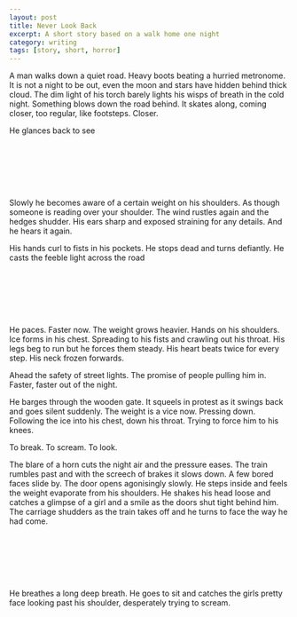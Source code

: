 ```yaml
---
layout: post
title: Never Look Back
excerpt: A short story based on a walk home one night
category: writing
tags: [story, short, horror]
---
```


A man walks down a quiet road. Heavy boots beating a hurried metronome. It is not a night to be out, even the moon and stars have hidden behind thick cloud. The dim light of his torch  barely lights his wisps of breath in the cold night. Something blows down the road behind. It skates along, coming closer, too regular, like footsteps. Closer. 

He glances back to see

<br>
<br>
<br>
<br>
<br>

Slowly he becomes aware of a certain weight on his shoulders. As though someone is reading over your shoulder. The wind rustles again and the hedges shudder. His ears sharp and exposed straining for any details. And he hears it again. 

His hands curl to fists in his pockets. He stops dead and turns defiantly. He casts the feeble light across the road

<br>
<br>
<br>
<br>
<br>

He paces. Faster now. The weight grows heavier. Hands on his shoulders. Ice forms in his chest. Spreading to his fists and crawling out his throat. His legs beg to run but he forces them steady. His heart beats twice for every step. His neck frozen forwards. 

Ahead the safety of street lights. The promise of people pulling him in. Faster, faster out of the night. 

He barges through the wooden gate. It squeels in protest as it swings back and goes silent suddenly. The weight is a vice now. Pressing down. Following the ice into his chest, down his throat. Trying to force him to his knees.

To break. To scream. To look. 

The blare of a horn cuts the night air and the pressure eases. The train rumbles past and with the screech of brakes it slows down. A few bored faces slide by. The door opens agonisingly slowly. He steps inside and feels the weight evaporate from his shoulders. He shakes his head loose and catches a glimpse of a girl and a smile as the doors shut tight behind him. The carriage shudders as the train takes off and he turns to face the way he had come. 

<br>
<br>
<br>
<br>
<br>

He breathes a long deep breath. He goes to sit and catches the girls pretty face looking past his shoulder, desperately trying to scream.

